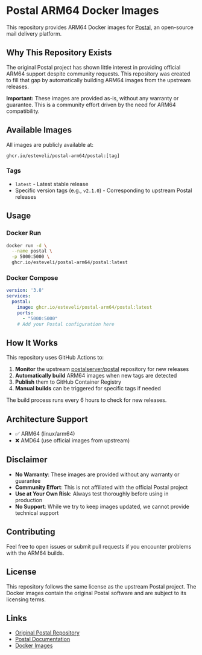 # Postal ARM64 Docker Images

This repository provides ARM64 Docker images for [Postal](https://github.com/postalserver/postal), an open-source mail delivery platform.

## Why This Repository Exists

The original Postal project has shown little interest in providing official ARM64 support despite community requests. This repository was created to fill that gap by automatically building ARM64 images from the upstream releases.

**Important:** These images are provided as-is, without any warranty or guarantee. This is a community effort driven by the need for ARM64 compatibility.

## Available Images

All images are publicly available at:
```
ghcr.io/esteveli/postal-arm64/postal:[tag]
```

### Tags
- `latest` - Latest stable release
- Specific version tags (e.g., `v2.1.0`) - Corresponding to upstream Postal releases

## Usage

### Docker Run
```bash
docker run -d \
  --name postal \
  -p 5000:5000 \
  ghcr.io/esteveli/postal-arm64/postal:latest
```

### Docker Compose
```yaml
version: '3.8'
services:
  postal:
    image: ghcr.io/esteveli/postal-arm64/postal:latest
    ports:
      - "5000:5000"
    # Add your Postal configuration here
```

## How It Works

This repository uses GitHub Actions to:

1. **Monitor** the upstream [postalserver/postal](https://github.com/postalserver/postal) repository for new releases
2. **Automatically build** ARM64 images when new tags are detected
3. **Publish** them to GitHub Container Registry
4. **Manual builds** can be triggered for specific tags if needed

The build process runs every 6 hours to check for new releases.

## Architecture Support

- ✅ ARM64 (linux/arm64)
- ❌ AMD64 (use official images from upstream)

## Disclaimer

- **No Warranty**: These images are provided without any warranty or guarantee
- **Community Effort**: This is not affiliated with the official Postal project
- **Use at Your Own Risk**: Always test thoroughly before using in production
- **No Support**: While we try to keep images updated, we cannot provide technical support

## Contributing

Feel free to open issues or submit pull requests if you encounter problems with the ARM64 builds.

## License

This repository follows the same license as the upstream Postal project. The Docker images contain the original Postal software and are subject to its licensing terms.

## Links

- [Original Postal Repository](https://github.com/postalserver/postal)
- [Postal Documentation](https://docs.postalserver.io/)
- [Docker Images](https://github.com/esteveli/postal-arm64/pkgs/container/postal)